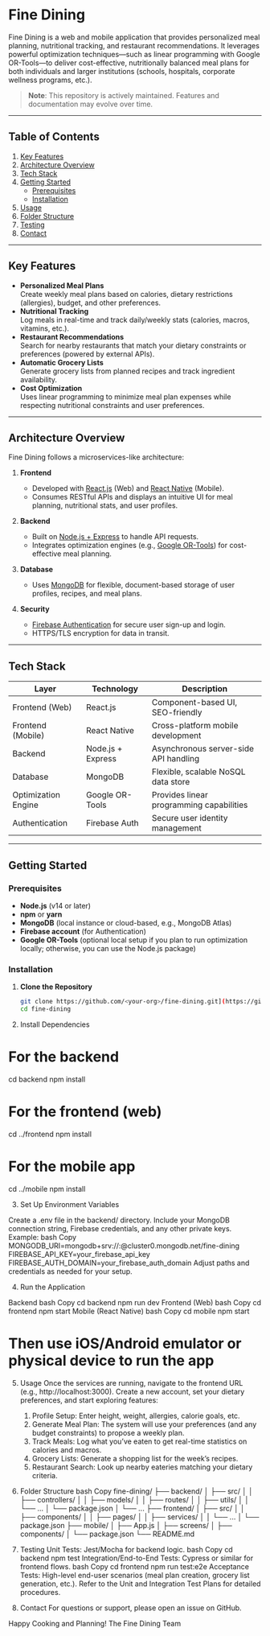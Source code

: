 # Fine Dining

Fine Dining is a web and mobile application that provides personalized meal planning, nutritional tracking, and restaurant recommendations. It leverages powerful optimization techniques—such as linear programming with Google OR-Tools—to deliver cost-effective, nutritionally balanced meal plans for both individuals and larger institutions (schools, hospitals, corporate wellness programs, etc.).

> **Note**: This repository is actively maintained. Features and documentation may evolve over time.

---

## Table of Contents
1. [Key Features](#key-features)  
2. [Architecture Overview](#architecture-overview)  
3. [Tech Stack](#tech-stack)  
4. [Getting Started](#getting-started)  
    - [Prerequisites](#prerequisites)  
    - [Installation](#installation)  
5. [Usage](#usage)  
6. [Folder Structure](#folder-structure)  
7. [Testing](#testing)
8. [Contact](#contact)

---

## Key Features

- **Personalized Meal Plans**  
  Create weekly meal plans based on calories, dietary restrictions (allergies), budget, and other preferences.
- **Nutritional Tracking**  
  Log meals in real-time and track daily/weekly stats (calories, macros, vitamins, etc.).
- **Restaurant Recommendations**  
  Search for nearby restaurants that match your dietary constraints or preferences (powered by external APIs).
- **Automatic Grocery Lists**  
  Generate grocery lists from planned recipes and track ingredient availability.
- **Cost Optimization**  
  Uses linear programming to minimize meal plan expenses while respecting nutritional constraints and user preferences.

---

## Architecture Overview

Fine Dining follows a microservices-like architecture:

1. **Frontend**  
   - Developed with [React.js](https://reactjs.org/) (Web) and [React Native](https://reactnative.dev/) (Mobile).  
   - Consumes RESTful APIs and displays an intuitive UI for meal planning, nutritional stats, and user profiles.

2. **Backend**  
   - Built on [Node.js + Express](https://expressjs.com/) to handle API requests.  
   - Integrates optimization engines (e.g., [Google OR-Tools](https://developers.google.com/optimization)) for cost-effective meal planning.

3. **Database**  
   - Uses [MongoDB](https://www.mongodb.com/) for flexible, document-based storage of user profiles, recipes, and meal plans.

4. **Security**  
   - [Firebase Authentication](https://firebase.google.com/docs/auth) for secure user sign-up and login.  
   - HTTPS/TLS encryption for data in transit.

---

## Tech Stack

| **Layer**            | **Technology**          | **Description**                                              |
|----------------------|-------------------------|--------------------------------------------------------------|
| Frontend (Web)       | React.js               | Component-based UI, SEO-friendly                            |
| Frontend (Mobile)    | React Native           | Cross-platform mobile development                           |
| Backend              | Node.js + Express      | Asynchronous server-side API handling                       |
| Database             | MongoDB                | Flexible, scalable NoSQL data store                         |
| Optimization Engine  | Google OR-Tools        | Provides linear programming capabilities                    |
| Authentication       | Firebase Auth          | Secure user identity management                             |

---

## Getting Started

### Prerequisites

- **Node.js** (v14 or later)
- **npm** or **yarn**
- **MongoDB** (local instance or cloud-based, e.g., MongoDB Atlas)
- **Firebase account** (for Authentication)
- **Google OR-Tools** (optional local setup if you plan to run optimization locally; otherwise, you can use the Node.js package)

### Installation

1. **Clone the Repository**  
   ```bash
   git clone https://github.com/<your-org>/fine-dining.git](https://github.com/FineWare-LLC/Fine-Dining.git
   cd fine-dining
   
2. Install Dependencies

# For the backend
cd backend
npm install

# For the frontend (web)
cd ../frontend
npm install

# For the mobile app
cd ../mobile
npm install

3. Set Up Environment Variables

Create a .env file in the backend/ directory. Include your MongoDB connection string, Firebase credentials, and any other private keys. Example:
bash
Copy
MONGODB_URI=mongodb+srv://<username>:<password>@cluster0.mongodb.net/fine-dining
FIREBASE_API_KEY=your_firebase_api_key
FIREBASE_AUTH_DOMAIN=your_firebase_auth_domain
Adjust paths and credentials as needed for your setup.

4. Run the Application

Backend
bash
Copy
cd backend
npm run dev
Frontend (Web)
bash
Copy
cd frontend
npm start
Mobile (React Native)
bash
Copy
cd mobile
npm start
# Then use iOS/Android emulator or physical device to run the app

5. Usage
Once the services are running, navigate to the frontend URL (e.g., http://localhost:3000). Create a new account, set your dietary preferences, and start exploring features:

   1. Profile Setup: Enter height, weight, allergies, calorie goals, etc.
   2. Generate Meal Plan: The system will use your preferences (and any budget constraints) to propose a weekly plan.
    3. Track Meals: Log what you’ve eaten to get real-time statistics on calories and macros.
    4. Grocery Lists: Generate a shopping list for the week’s recipes.
    5. Restaurant Search: Look up nearby eateries matching your dietary criteria.

6. Folder Structure
bash
Copy
fine-dining/
  ├── backend/
  │   ├── src/
  │   │   ├── controllers/
  │   │   ├── models/
  │   │   ├── routes/
  │   │   ├── utils/
  │   │   └── ...
  │   └── package.json
  │   └── ...
  ├── frontend/
  │   ├── src/
  │   │   ├── components/
  │   │   ├── pages/
  │   │   ├── services/
  │   │   └── ...
  │   └── package.json
  ├── mobile/
  │   ├── App.js
  │   ├── screens/
  │   ├── components/
  │   └── package.json
  └── README.md

7. Testing
Unit Tests: Jest/Mocha for backend logic.
bash
Copy
cd backend
npm test
Integration/End-to-End Tests: Cypress or similar for frontend flows.
bash
Copy
cd frontend
npm run test:e2e
Acceptance Tests: High-level end-user scenarios (meal plan creation, grocery list generation, etc.).
Refer to the Unit and Integration Test Plans for detailed procedures.

8. Contact
For questions or support, please open an issue on GitHub.

Happy Cooking and Planning!
The Fine Dining Team
